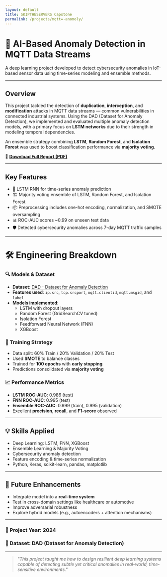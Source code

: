 ```yaml
---
layout: default
title: SKIPTHESERVERS Capstone 
permalink: /projects/mqtt=-anomoly/
---
```

# 📡 AI-Based Anomaly Detection in MQTT Data Streams

A deep learning project developed to detect cybersecurity anomalies in IoT-based sensor data using time-series modeling and ensemble methods.

---

## Overview

This project tackled the detection of **duplication**, **interception**, and **modification** attacks in MQTT data streams — common vulnerabilities in connected industrial systems. Using the DAD (Dataset for Anomaly Detection), we implemented and evaluated multiple anomaly detection models, with a primary focus on **LSTM networks** due to their strength in modeling temporal dependencies.

An ensemble strategy combining **LSTM**, **Random Forest**, and **Isolation Forest** was used to boost classification performance via **majority voting**.

📄 **[Download Full Report (PDF)](/sebastianriveraportfolio/docs/pdf/SEP_769_Final_Project_Anomoly_Detection_Final_Report.pdf)**

---

## Key Features

- 🧠 LSTM RNN for time-series anomaly prediction  
- 🏗️ Majority voting ensemble of LSTM, Random Forest, and Isolation Forest  
- 📦 Preprocessing includes one-hot encoding, normalization, and SMOTE oversampling  
- 📊 ROC-AUC scores ~0.99 on unseen test data  
- 🛡️ Detected cybersecurity anomalies across 7-day MQTT traffic samples  

---

# 🛠️ Engineering Breakdown

### 🔍 Models & Dataset
- **Dataset**: [DAD - Dataset for Anomaly Detection](https://github.com/dad-repository/dad)  
- **Features used**: `ip.src`, `tcp.srcport`, `mqtt.clientid`, `mqtt.msgid`, and `label`  
- **Models implemented**:
  - LSTM with dropout layers
  - Random Forest (GridSearchCV tuned)
  - Isolation Forest
  - Feedforward Neural Network (FNN)
  - XGBoost

### 🧪 Training Strategy
- Data split: 60% Train / 20% Validation / 20% Test  
- Used **SMOTE** to balance classes  
- Trained for **100 epochs** with **early stopping**  
- Predictions consolidated via **majority voting**

### 📈 Performance Metrics
- **LSTM ROC-AUC**: 0.986 (test)  
- **FNN ROC-AUC**: 0.995 (test)  
- **Ensemble ROC-AUC**: 0.999 (train), 0.995 (validation)  
- Excellent **precision**, **recall**, and **F1-score** observed

---

## 💡 Skills Applied

- Deep Learning: LSTM, FNN, XGBoost  
- Ensemble Learning & Majority Voting  
- Cybersecurity anomaly detection  
- Feature encoding & time-series normalization  
- Python, Keras, scikit-learn, pandas, matplotlib

---

## 🔮 Future Enhancements

- Integrate model into a **real-time system**
- Test in cross-domain settings like healthcare or automotive  
- Improve adversarial robustness  
- Explore hybrid models (e.g., autoencoders + attention mechanisms)

---

### 📍 Project Year: 2024  
### 🧪 Dataset: DAD (Dataset for Anomaly Detection)  

---

> _"This project taught me how to design resilient deep learning systems capable of detecting subtle yet critical anomalies in real-world, time-sensitive environments."_
